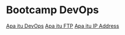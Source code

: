# Bootcamp DevOps
[Apa itu DevOps](https://medium.com/programmer-geek/apa-itu-devops-dca7c1c2dc92)
[Apa itu FTP](https://www.niagahoster.co.id/blog/apa-itu-ftp/)
[Apa itu IP Address](https://www.niagahoster.co.id/blog/ip-address-adalah/)
